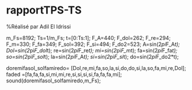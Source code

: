 # rapportTPS-TS




%Réalisé par Adil El Idrissi

m_Fs=8192;
Ts=1/m_Fs;
t=[0:Ts:1];
F_A=440; 
F_dol=262;
F_re=294;
F_m=330;
F_fa=349;
F_sol=392;
F_si=494;
F_do2=523;
A=sin(2*pi*F_A*t);
Dol=sin(2*pi*F_dol*t);
re=sin(2*pi*F_re*t);
mi=sin(2*pi*F_m*t);
fa=sin(2*pi*F_fa*t);
so=sin(2*pi*F_sol*t);
la=sin(2*pi*F_A*t);
si=sin(2*pi*F_si*t);
do=sin(2*pi*F_do2*t);

doremifasol_solfamiredo= [Dol,re,mi,fa,so,la,si,do,do,si,la,so,fa,mi,re,Dol];
faded =[fa,fa,fa,si,mi,mi,re,si,si,si,si,fa,fa,fa,mi];
sound(doremifasol_solfamiredo,m_Fs);
